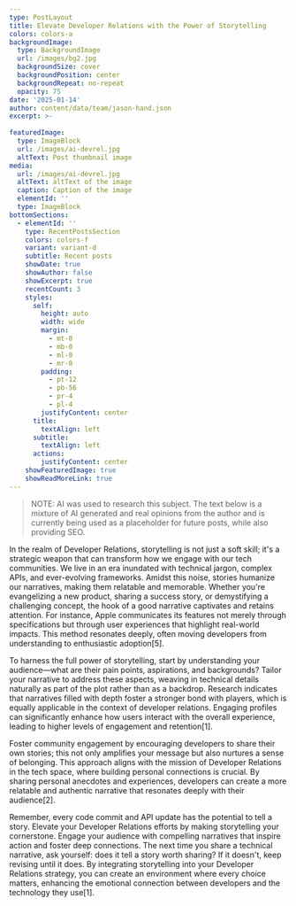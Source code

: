 ```yaml
---
type: PostLayout
title: Elevate Developer Relations with the Power of Storytelling
colors: colors-a
backgroundImage:
  type: BackgroundImage
  url: /images/bg2.jpg
  backgroundSize: cover
  backgroundPosition: center
  backgroundRepeat: no-repeat
  opacity: 75
date: '2025-01-14'
author: content/data/team/jason-hand.json
excerpt: >-
  
featuredImage:
  type: ImageBlock
  url: /images/ai-devrel.jpg
  altText: Post thumbnail image
media:
  url: /images/ai-devrel.jpg
  altText: altText of the image
  caption: Caption of the image
  elementId: ''
  type: ImageBlock
bottomSections:
  - elementId: ''
    type: RecentPostsSection
    colors: colors-f
    variant: variant-d
    subtitle: Recent posts
    showDate: true
    showAuthor: false
    showExcerpt: true
    recentCount: 3
    styles:
      self:
        height: auto
        width: wide
        margin:
          - mt-0
          - mb-0
          - ml-0
          - mr-0
        padding:
          - pt-12
          - pb-56
          - pr-4
          - pl-4
        justifyContent: center
      title:
        textAlign: left
      subtitle:
        textAlign: left
      actions:
        justifyContent: center
    showFeaturedImage: true
    showReadMoreLink: true
---
```


>NOTE: AI was used to research this subject. The text below is a mixture of AI generated and real opinions from the author and is currently being used as a placeholder for future posts, while also providing SEO.

In the realm of Developer Relations, storytelling is not just a soft skill; it's a strategic weapon that can transform how we engage with our tech communities. We live in an era inundated with technical jargon, complex APIs, and ever-evolving frameworks. Amidst this noise, stories humanize our narratives, making them relatable and memorable. Whether you're evangelizing a new product, sharing a success story, or demystifying a challenging concept, the hook of a good narrative captivates and retains attention. For instance, Apple communicates its features not merely through specifications but through user experiences that highlight real-world impacts. This method resonates deeply, often moving developers from understanding to enthusiastic adoption[5].

To harness the full power of storytelling, start by understanding your audience—what are their pain points, aspirations, and backgrounds? Tailor your narrative to address these aspects, weaving in technical details naturally as part of the plot rather than as a backdrop. Research indicates that narratives filled with depth foster a stronger bond with players, which is equally applicable in the context of developer relations. Engaging profiles can significantly enhance how users interact with the overall experience, leading to higher levels of engagement and retention[1].

Foster community engagement by encouraging developers to share their own stories; this not only amplifies your message but also nurtures a sense of belonging. This approach aligns with the mission of Developer Relations in the tech space, where building personal connections is crucial. By sharing personal anecdotes and experiences, developers can create a more relatable and authentic narrative that resonates deeply with their audience[2].

Remember, every code commit and API update has the potential to tell a story. Elevate your Developer Relations efforts by making storytelling your cornerstone. Engage your audience with compelling narratives that inspire action and foster deep connections. The next time you share a technical narrative, ask yourself: does it tell a story worth sharing? If it doesn't, keep revising until it does. By integrating storytelling into your Developer Relations strategy, you can create an environment where every choice matters, enhancing the emotional connection between developers and the technology they use[1].

